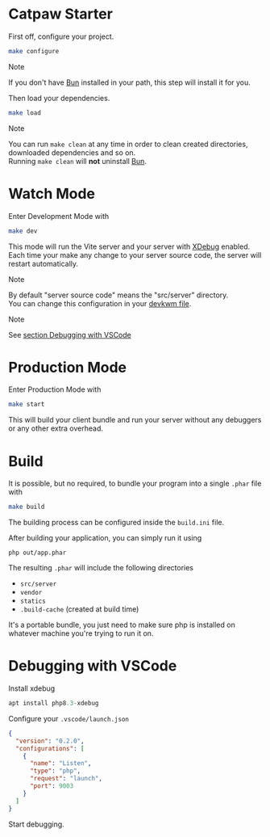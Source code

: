 # Catpaw Starter

First off, configure your project.

```bash
make configure
```

> [!NOTE]
> If you don't have [Bun](https://bun.sh) installed in your path, this step will install it for you.

Then load your dependencies.

```bash
make load
```

> [!NOTE]
> You can run `make clean` at any time in order to clean created directories, downloaded dependencies and so on.\
> Running `make clean` will __not__ uninstall [Bun](https://bun.sh).

# Watch Mode

Enter Development Mode with

```bash
make dev
```

This mode will run the Vite server and your server with [XDebug](https://xdebug.org) enabled.\
Each time your make any change to your server source code, the server will restart automatically.

> [!NOTE]
> By default "server source code" means the "src/server" directory.\
> You can change this configuration in your [devkwm file](./devkwm).

> [!NOTE]
> See [section Debugging with VSCode](#debugging-with-vscode)

# Production Mode

Enter Production Mode with

```bash
make start
```

This will build your client bundle and run your server without any debuggers or any other extra overhead.

# Build

It is possible, but no required, to bundle your program into a single `.phar` file with

```bash
make build
```

The building process can be configured inside the `build.ini` file.

After building your application, you can simply run it using

```
php out/app.phar
```

The resulting `.phar` will include the following directories

- `src/server`
- `vendor`
- `statics`
- `.build-cache` (created at build time)

It's a portable bundle, you just need to make
sure php is installed on whatever machine you're trying to run it on.

# Debugging with VSCode

Install xdebug

```php
apt install php8.3-xdebug
```

Configure your `.vscode/launch.json`

```json
{
  "version": "0.2.0",
  "configurations": [
    {
      "name": "Listen",
      "type": "php",
      "request": "launch",
      "port": 9003
    }
  ]
}
```

Start debugging.
